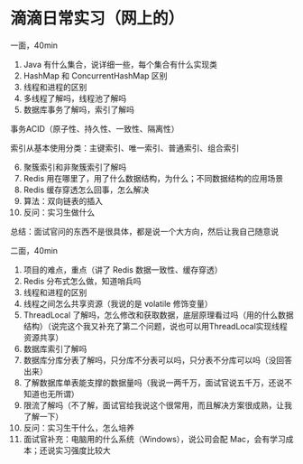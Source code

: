 # 滴滴日常实习（网上的）



一面，40min

1. Java 有什么集合，说详细一些，每个集合有什么实现类
2. HashMap 和 ConcurrentHashMap 区别
3. 线程和进程的区别
4. 多线程了解吗，线程池了解吗
5. 数据库事务了解吗，索引了解吗

事务ACID（原子性、持久性、一致性、隔离性）

索引从基本使用分类：主键索引、唯一索引、普通索引、组合索引

6. 聚簇索引和非聚簇索引了解吗
7. Redis 用在哪里了，用了什么数据结构，为什么；不同数据结构的应用场景
8. Redis 缓存穿透怎么回事，怎么解决
9. 算法：双向链表的插入
10. 反问：实习生做什么

总结：面试官问的东西不是很具体，都是说一个大方向，然后让我自己随意说

 

二面，40min

1. 项目的难点，重点（讲了 Redis 数据一致性、缓存穿透）
2. Redis 分布式怎么做，知道哨兵吗
3. 线程和进程的区别
4. 线程之间怎么共享资源（我说的是 volatile 修饰变量）
5. ThreadLocal 了解吗，怎么修改和获取数据，底层原理看过吗（用的什么数据结构）（说完这个我又补充了第二个问题，说也可以用ThreadLocal实现线程资源共享）
6. 数据库索引了解吗
7. 数据库分库分表了解吗，只分库不分表可以吗，只分表不分库可以吗（没回答出来）
8. 了解数据库单表能支撑的数据量吗（我说一两千万，面试官说五千万，还说不知道也无所谓）
9. 限流了解吗（不了解，面试官给我说这个很常用，而且解决方案很成熟，让我了解一下）
10. 反问：实习生干什么，怎么培养
11. 面试官补充：电脑用的什么系统（Windows），说公司会配 Mac，会有学习成本；还说实习强度比较大